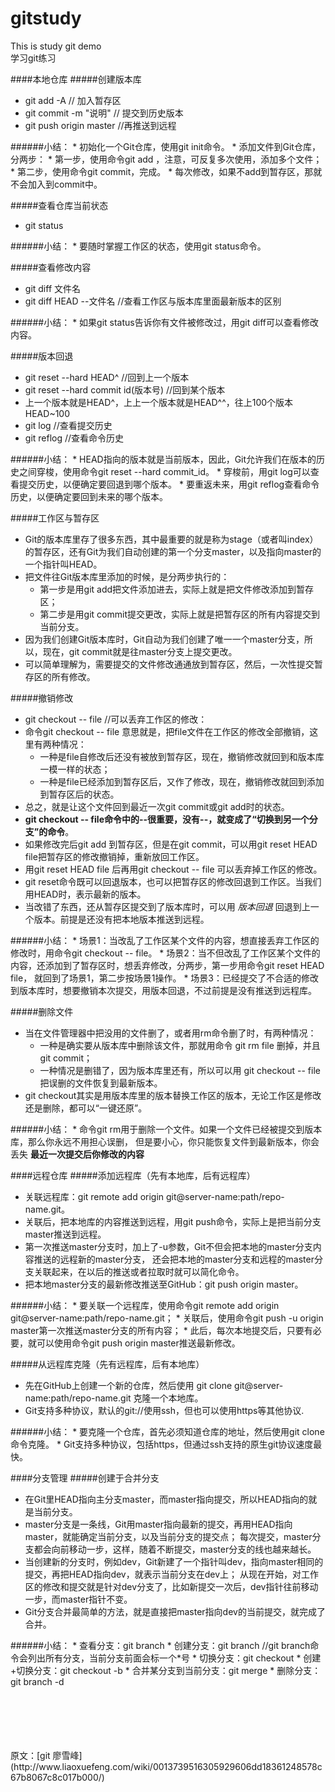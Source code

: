# gitstudy
This is study git demo  <br>
学习git练习  <br>

####本地仓库
#####创建版本库
  * git add -A                  // 加入暂存区
  * git commit -m "说明"         // 提交到历史版本
  * git push origin master      //再推送到远程

######小结：
    * 初始化一个Git仓库，使用git init命令。
    * 添加文件到Git仓库，分两步：
        * 第一步，使用命令git add <file>，注意，可反复多次使用，添加多个文件；
        * 第二步，使用命令git commit，完成。
    * 每次修改，如果不add到暂存区，那就不会加入到commit中。

#####查看仓库当前状态
  * git status

######小结：
    * 要随时掌握工作区的状态，使用git status命令。

#####查看修改内容
  * git diff 文件名
  * git diff HEAD --文件名     //查看工作区与版本库里面最新版本的区别

######小结：
    * 如果git status告诉你有文件被修改过，用git diff可以查看修改内容。

#####版本回退  <br>
  * git reset --hard HEAD^  //回到上一个版本
  * git reset --hard commit id(版本号)  //回到某个版本
  * 上一个版本就是HEAD^，上上一个版本就是HEAD^^，往上100个版本 HEAD~100
  * git log					//查看提交历史
  * git reflog 		 //查看命令历史

######小结：
    * HEAD指向的版本就是当前版本，因此，Git允许我们在版本的历史之间穿梭，使用命令git reset --hard commit_id。
    * 穿梭前，用git log可以查看提交历史，以便确定要回退到哪个版本。
    * 要重返未来，用git reflog查看命令历史，以便确定要回到未来的哪个版本。

#####工作区与暂存区
  * Git的版本库里存了很多东西，其中最重要的就是称为stage（或者叫index）的暂存区，还有Git为我们自动创建的第一个分支master，以及指向master的一个指针叫HEAD。
  * 把文件往Git版本库里添加的时候，是分两步执行的：
    * 第一步是用git add把文件添加进去，实际上就是把文件修改添加到暂存区；
    * 第二步是用git commit提交更改，实际上就是把暂存区的所有内容提交到当前分支。
  * 因为我们创建Git版本库时，Git自动为我们创建了唯一一个master分支，所以，现在，git commit就是往master分支上提交更改。
  * 可以简单理解为，需要提交的文件修改通通放到暂存区，然后，一次性提交暂存区的所有修改。

#####撤销修改
  * git checkout -- file  //可以丢弃工作区的修改：
  * 命令git checkout -- file 意思就是，把file文件在工作区的修改全部撤销，这里有两种情况：
    * 一种是file自修改后还没有被放到暂存区，现在，撤销修改就回到和版本库一模一样的状态；
    * 一种是file已经添加到暂存区后，又作了修改，现在，撤销修改就回到添加到暂存区后的状态。
  * 总之，就是让这个文件回到最近一次git commit或git add时的状态。
  * __git checkout -- file命令中的--很重要，没有--，就变成了“切换到另一个分支”的命令__。
  * 如果修改完后git add 到暂存区，但是在git commit，可以用git reset HEAD file把暂存区的修改撤销掉，重新放回工作区。
  * 用git reset HEAD file 后再用git checkout -- file 可以丢弃掉工作区的修改。
  * git reset命令既可以回退版本，也可以把暂存区的修改回退到工作区。当我们用HEAD时，表示最新的版本。
  * 当改错了东西，还从暂存区提交到了版本库时，可以用 *版本回退* 回退到上一个版本。前提是还没有把本地版本推送到远程。

######小结：
    * 场景1：当改乱了工作区某个文件的内容，想直接丢弃工作区的修改时，用命令git checkout -- file。
    * 场景2：当不但改乱了工作区某个文件的内容，还添加到了暂存区时，想丢弃修改，分两步，第一步用命令git reset HEAD file，
            就回到了场景1，第二步按场景1操作。
    * 场景3：已经提交了不合适的修改到版本库时，想要撤销本次提交，用版本回退，不过前提是没有推送到远程库。

#####删除文件
  * 当在文件管理器中把没用的文件删了，或者用rm命令删了时，有两种情况：
    * 一种是确实要从版本库中删除该文件，那就用命令 git rm file 删掉，并且 git commit；
    * 一种情况是删错了，因为版本库里还有，所以可以用 git checkout -- file 把误删的文件恢复到最新版本。
  * git checkout其实是用版本库里的版本替换工作区的版本，无论工作区是修改还是删除，都可以“一键还原”。

######小结：
    * 命令git rm用于删除一个文件。如果一个文件已经被提交到版本库，那么你永远不用担心误删，
      但是要小心，你只能恢复文件到最新版本，你会丢失 __最近一次提交后你修改的内容__

####远程仓库
#####添加远程库（先有本地库，后有远程库）
  * 关联远程库：git remote add origin git@server-name:path/repo-name.git。
  * 关联后，把本地库的内容推送到远程，用git push命令，实际上是把当前分支master推送到远程。
  * 第一次推送master分支时，加上了-u参数，Git不但会把本地的master分支内容推送的远程新的master分支，
    还会把本地的master分支和远程的master分支关联起来，在以后的推送或者拉取时就可以简化命令。
  * 把本地master分支的最新修改推送至GitHub：git push origin master。

######小结：
    * 要关联一个远程库，使用命令git remote add origin git@server-name:path/repo-name.git；
    * 关联后，使用命令git push -u origin master第一次推送master分支的所有内容；
    * 此后，每次本地提交后，只要有必要，就可以使用命令git push origin master推送最新修改。

#####从远程库克隆（先有远程库，后有本地库）
  * 先在GitHub上创建一个新的仓库，然后使用 git clone git@server-name:path/repo-name.git 克隆一个本地库。
  * Git支持多种协议，默认的git://使用ssh，但也可以使用https等其他协议.

######小结：
    * 要克隆一个仓库，首先必须知道仓库的地址，然后使用git clone命令克隆。
    * Git支持多种协议，包括https，但通过ssh支持的原生git协议速度最快。

####分支管理
#####创建于合并分支
  * 在Git里HEAD指向主分支master，而master指向提交，所以HEAD指向的就是当前分支。
  * master分支是一条线，Git用master指向最新的提交，再用HEAD指向master，就能确定当前分支，以及当前分支的提交点；
    每次提交，master分支都会向前移动一步，这样，随着不断提交，master分支的线也越来越长。
  * 当创建新的分支时，例如dev，Git新建了一个指针叫dev，指向master相同的提交，再把HEAD指向dev，就表示当前分支在dev上；
    从现在开始，对工作区的修改和提交就是针对dev分支了，比如新提交一次后，dev指针往前移动一步，而master指针不变。
  * Git分支合并最简单的方法，就是直接把master指向dev的当前提交，就完成了合并。

######小结：
    * 查看分支：git branch
    * 创建分支：git branch <name>  //git branch命令会列出所有分支，当前分支前面会标一个*号
    * 切换分支：git checkout <name>
    * 创建+切换分支：git checkout -b <name>
    * 合并某分支到当前分支：git merge <name>
    * 删除分支：git branch -d <name>


</br>
</br>
</br>
</br>
</br>
原文：[git 廖雪峰](http://www.liaoxuefeng.com/wiki/0013739516305929606dd18361248578c67b8067c8c017b000/)